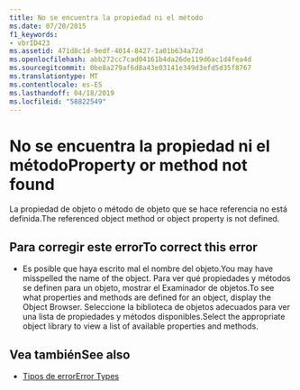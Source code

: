 ```yaml
---
title: No se encuentra la propiedad ni el método
ms.date: 07/20/2015
f1_keywords:
- vbrID423
ms.assetid: 471d8c1d-9edf-4014-8427-1a01b634a72d
ms.openlocfilehash: abb272cc7cad04161b4da26de119d6ac1d4fea4d
ms.sourcegitcommit: 0be8a279af6d8a43e03141e349d3efd5d35f8767
ms.translationtype: MT
ms.contentlocale: es-ES
ms.lasthandoff: 04/18/2019
ms.locfileid: "58822549"
---
```

# <a name="property-or-method-not-found"></a><span data-ttu-id="886cb-102">No se encuentra la propiedad ni el método</span><span class="sxs-lookup"><span data-stu-id="886cb-102">Property or method not found</span></span>
<span data-ttu-id="886cb-103">La propiedad de objeto o método de objeto que se hace referencia no está definida.</span><span class="sxs-lookup"><span data-stu-id="886cb-103">The referenced object method or object property is not defined.</span></span>  
  
## <a name="to-correct-this-error"></a><span data-ttu-id="886cb-104">Para corregir este error</span><span class="sxs-lookup"><span data-stu-id="886cb-104">To correct this error</span></span>  
  
-   <span data-ttu-id="886cb-105">Es posible que haya escrito mal el nombre del objeto.</span><span class="sxs-lookup"><span data-stu-id="886cb-105">You may have misspelled the name of the object.</span></span> <span data-ttu-id="886cb-106">Para ver qué propiedades y métodos se definen para un objeto, mostrar el Examinador de objetos.</span><span class="sxs-lookup"><span data-stu-id="886cb-106">To see what properties and methods are defined for an object, display the Object Browser.</span></span> <span data-ttu-id="886cb-107">Seleccione la biblioteca de objetos adecuados para ver una lista de propiedades y métodos disponibles.</span><span class="sxs-lookup"><span data-stu-id="886cb-107">Select the appropriate object library to view a list of available properties and methods.</span></span>  
  
## <a name="see-also"></a><span data-ttu-id="886cb-108">Vea también</span><span class="sxs-lookup"><span data-stu-id="886cb-108">See also</span></span>

- [<span data-ttu-id="886cb-109">Tipos de error</span><span class="sxs-lookup"><span data-stu-id="886cb-109">Error Types</span></span>](../../../visual-basic/programming-guide/language-features/error-types.md)
